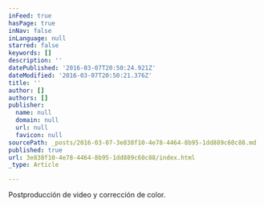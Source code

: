 ```yaml
---
inFeed: true
hasPage: true
inNav: false
inLanguage: null
starred: false
keywords: []
description: ''
datePublished: '2016-03-07T20:50:24.921Z'
dateModified: '2016-03-07T20:50:21.376Z'
title: ''
author: []
authors: []
publisher:
  name: null
  domain: null
  url: null
  favicon: null
sourcePath: _posts/2016-03-07-3e838f10-4e78-4464-8b95-1dd889c60c88.md
published: true
url: 3e838f10-4e78-4464-8b95-1dd889c60c88/index.html
_type: Article

---
```

Postproducción de video y corrección de color.